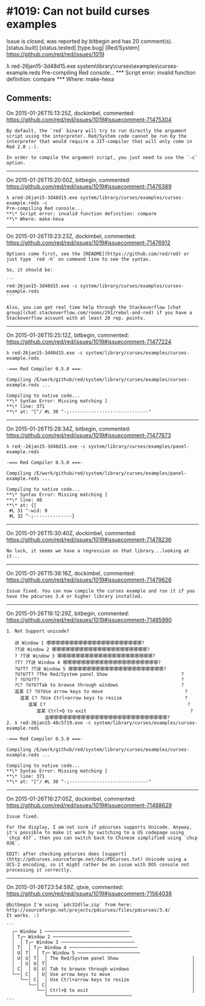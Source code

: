 
#1019: Can not build curses examples
================================================================================
Issue is closed, was reported by bitbegin and has 20 comment(s).
[status.built] [status.tested] [type.bug] [Red/System]
<https://github.com/red/red/issues/1019>

λ red-26jan15-3d48d15.exe system\library\curses\examples\curses-example.reds
Pre-compiling Red console...
**\* Script error: invalid function definition: compare
**\* Where: make-hexa



Comments:
--------------------------------------------------------------------------------

On 2015-01-26T15:13:25Z, dockimbel, commented:
<https://github.com/red/red/issues/1019#issuecomment-71475304>

    By default, the `red` binary will try to run directly the argument script using the interpreter. Red/System code cannot be run by the interpreter that would require a JIT-compiler that will only come in Red 2.0 ;-).
    
    In order to compile the argument script, you just need to use the `-c` option.

--------------------------------------------------------------------------------

On 2015-01-26T15:20:00Z, bitbegin, commented:
<https://github.com/red/red/issues/1019#issuecomment-71476389>

    λ ared-26jan15-3d48d15.exe system/library/curses/examples/curses-example.reds -c
    Pre-compiling Red console...
    **\* Script error: invalid function definition: compare
    **\* Where: make-hexa

--------------------------------------------------------------------------------

On 2015-01-26T15:23:23Z, dockimbel, commented:
<https://github.com/red/red/issues/1019#issuecomment-71476912>

    Options come first, see the [README](https://github.com/red/red) or just type `red -h` on command line to see the syntax.
    
    So, it should be:
    
    ```
    red-26jan15-3d48d15.exe -c system/library/curses/examples/curses-example.reds
    ```
    
    Also, you can get real time help through the Stackoverflow [chat group](chat.stackoverflow.com/rooms/291/rebol-and-red) if you have a Stackoverflow account with at least 20 rep. points.

--------------------------------------------------------------------------------

On 2015-01-26T15:25:12Z, bitbegin, commented:
<https://github.com/red/red/issues/1019#issuecomment-71477224>

    λ red-26jan15-3d48d15.exe -c system/library/curses/examples/curses-example.reds
    
    -=== Red Compiler 0.5.0 ===-
    
    Compiling /E/work/github/red/system/library/curses/examples/curses-example.reds ...
    
    Compiling to native code...
    **\* Syntax Error: Missing matching ]
    **\* line: 371
    **\* at: "[^/ #L 30 ^-;-----------------------------"

--------------------------------------------------------------------------------

On 2015-01-26T15:28:34Z, bitbegin, commented:
<https://github.com/red/red/issues/1019#issuecomment-71477873>

    λ red--26jan15-3d48d15.exe -c system/library/curses/examples/panel-example.reds
    
    -=== Red Compiler 0.5.0 ===-
    
    Compiling /E/work/github/red/system/library/curses/examples/panel-example.reds ...
    
    Compiling to native code...
    **\* Syntax Error: Missing matching ]
    **\* line: 40
    **\* at: {[
     #L 31 ^-wid: 0
     #L 32 ^-;--------------}

--------------------------------------------------------------------------------

On 2015-01-26T15:30:40Z, dockimbel, commented:
<https://github.com/red/red/issues/1019#issuecomment-71478236>

    No luck, it seems we have a regression on that library...looking at it...

--------------------------------------------------------------------------------

On 2015-01-26T15:38:16Z, dockimbel, commented:
<https://github.com/red/red/issues/1019#issuecomment-71479626>

    Issue fixed. You can now compile the curses example and run it if you have the pdcurses 3.4 or higher library installed. 

--------------------------------------------------------------------------------

On 2015-01-26T16:12:29Z, bitbegin, commented:
<https://github.com/red/red/issues/1019#issuecomment-71485990>

    1. Not Support unicode?
       
       谀 Window 1 哪哪哪哪哪哪哪哪哪哪哪哪哪哪哪哪哪哪哪哪哪?
       ?T谀 Window 2 哪哪哪哪哪哪哪哪哪哪哪哪哪哪哪哪哪哪哪哪哪?
       ? ?T谀 Window 3 哪哪哪哪哪哪哪哪哪哪哪哪哪哪哪哪哪哪哪哪哪?
       ?T? ?T谀 Window 4 哪哪哪哪哪哪哪哪哪哪哪哪哪哪哪哪哪哪哪哪哪?
       ?U?T? ?T谀 Window 5 哪哪哪哪哪哪哪哪哪哪哪哪哪哪哪哪哪哪哪哪哪?
       ?U?U?T? ?The Red/System panel Show                           ?
       ? ?U?U?T?                                                    ?
       ?C? ?U?U?Tab to browse through windows                       ?
       滥某 C? ?U?Use arrow keys to move                              ?
         滥某 C? ?Use Ctrl+arrow keys to resize                       ?
            滥某 C?                                                    ?
               滥某 Ctrl+Q to exit                                      ?
                  滥哪哪哪哪哪哪哪哪哪哪哪哪哪哪哪哪哪哪哪哪哪哪哪哪哪哪?
    2. λ red-26jan15-48c5719.exe -c system/library/curses/examples/curses-example.reds
    
    -=== Red Compiler 0.5.0 ===-
    
    Compiling /E/work/github/red/system/library/curses/examples/curses-example.reds ...
    
    Compiling to native code...
    **\* Syntax Error: Missing matching ]
    **\* line: 371
    **\* at: "[^/ #L 30 ^-;-----------------------------"

--------------------------------------------------------------------------------

On 2015-01-26T16:27:05Z, dockimbel, commented:
<https://github.com/red/red/issues/1019#issuecomment-71488629>

    Issue fixed. 
    
    For the display, I am not sure if pdcurses supports Unicode. Anyway, it's possible to make it work by switching to a US codepage using `chcp 437`, then you can switch back to Chinese simplified using `chcp 936`.
    
    EDIT: after checking pdcurses does [support](http://pdcurses.sourceforge.net/doc/PDCurses.txt) Unicode using a UCS-2 encoding, so it might rather be an issue with DOS console not processing it correctly.

--------------------------------------------------------------------------------

On 2015-01-26T23:54:59Z, qtxie, commented:
<https://github.com/red/red/issues/1019#issuecomment-71564038>

    @bitbegin I'm using `pdc32dllw.zip` from here: http://sourceforge.net/projects/pdcurses/files/pdcurses/3.4/
    It works. :)
    
    ```
      ┌─ Window 1 ───────────────────────────────
      │ T┌─ Window 2 ─────────────────────────────
      │  │ T┌─ Window 3 ───────────────────────────
      │ T│  │ T┌─ Window 4 ─────────────────────────
      │ U│ T│  │ T┌─ Window 5 ───────────────────────
      │ U│ U│ T│  │ The Red/System panel Show                           │
      │  │ U│ U│ T│                                                     │
      │ C│  │ U│ U│ Tab to browse through windows                       │
      └──│ C│  │ U│ Use arrow keys to move                              │
         └──│ C│  │ Use Ctrl+arrow keys to resize                       │
            └──│ C│                                                     │
               └──│ Ctrl+Q to exit                                      │
                  └───────────────────────────────
    ```

